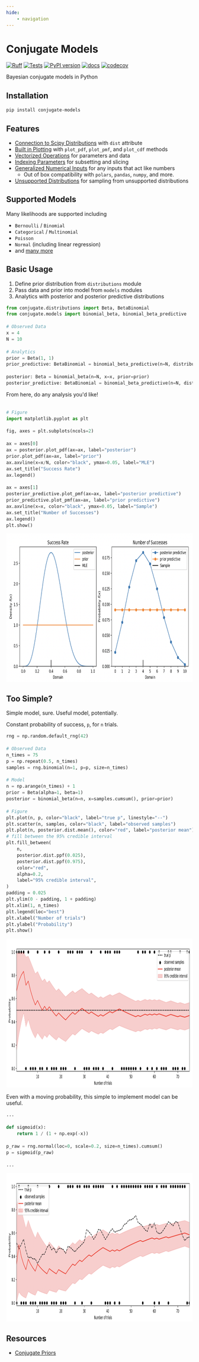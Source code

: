 ```yaml
---
hide:
    - navigation
---
```

# Conjugate Models

[![Ruff](https://img.shields.io/endpoint?url=https://raw.githubusercontent.com/astral-sh/ruff/main/assets/badge/v2.json)](https://github.com/astral-sh/ruff)
[![Tests](https://github.com/wd60622/conjugate/actions/workflows/tests.yml/badge.svg)](https://github.com/wd60622/conjugate/actions/workflows/tests.yml)
[![PyPI version](https://badge.fury.io/py/conjugate-models.svg)](https://badge.fury.io/py/conjugate-models)
[![docs](https://github.com/wd60622/conjugate/actions/workflows/docs.yml/badge.svg)](https://wd60622.github.io/conjugate/)
[![codecov](https://codecov.io/github/wd60622/conjugate/branch/main/graph/badge.svg)](https://app.codecov.io/github/wd60622/conjugate)

Bayesian conjugate models in Python


## Installation

```bash
pip install conjugate-models
```

## Features

- [Connection to Scipy Distributions](examples/scipy-connection.md) with `dist` attribute
- [Built in Plotting](examples/plotting.md) with `plot_pdf`, `plot_pmf`, and `plot_cdf` methods
- [Vectorized Operations](examples/vectorized-inputs.md) for parameters and data
- [Indexing Parameters](examples/indexing.md) for subsetting and slicing
- [Generalized Numerical Inputs](examples/generalized-inputs.md) for any inputs that act like numbers
    - Out of box compatibility with `polars`, `pandas`, `numpy`, and more.
- [Unsupported Distributions](examples/pymc-sampling.md) for sampling from unsupported distributions

## Supported Models

Many likelihoods are supported including

- `Bernoulli` / `Binomial`
- `Categorical` / `Multinomial`
- `Poisson`
- `Normal` (including linear regression)
- and [many more](models.md)

## Basic Usage

1. Define prior distribution from `distributions` module
1. Pass data and prior into model from `models` modules
1. Analytics with posterior and posterior predictive distributions

```python
from conjugate.distributions import Beta, BetaBinomial
from conjugate.models import binomial_beta, binomial_beta_predictive

# Observed Data
x = 4
N = 10

# Analytics
prior = Beta(1, 1)
prior_predictive: BetaBinomial = binomial_beta_predictive(n=N, distribution=prior)

posterior: Beta = binomial_beta(n=N, x=x, prior=prior)
posterior_predictive: BetaBinomial = binomial_beta_predictive(n=N, distribution=posterior)
```

From here, do any analysis you'd like!

```python

# Figure
import matplotlib.pyplot as plt

fig, axes = plt.subplots(ncols=2)

ax = axes[0]
ax = posterior.plot_pdf(ax=ax, label="posterior")
prior.plot_pdf(ax=ax, label="prior")
ax.axvline(x=x/N, color="black", ymax=0.05, label="MLE")
ax.set_title("Success Rate")
ax.legend()

ax = axes[1]
posterior_predictive.plot_pmf(ax=ax, label="posterior predictive")
prior_predictive.plot_pmf(ax=ax, label="prior predictive")
ax.axvline(x=x, color="black", ymax=0.05, label="Sample")
ax.set_title("Number of Successes")
ax.legend()
plt.show()
```

<img height=400 src="images/binomial-beta.png" title="Binomial Beta Comparison">

## Too Simple?

Simple model, sure. Useful model, potentially.

Constant probability of success, `p`, for `n` trials.

```python
rng = np.random.default_rng(42)

# Observed Data
n_times = 75
p = np.repeat(0.5, n_times)
samples = rng.binomial(n=1, p=p, size=n_times)

# Model
n = np.arange(n_times) + 1
prior = Beta(alpha=1, beta=1)
posterior = binomial_beta(n=n, x=samples.cumsum(), prior=prior)

# Figure
plt.plot(n, p, color="black", label="true p", linestyle="--")
plt.scatter(n, samples, color="black", label="observed samples")
plt.plot(n, posterior.dist.mean(), color="red", label="posterior mean")
# fill between the 95% credible interval
plt.fill_between(
    n,
    posterior.dist.ppf(0.025),
    posterior.dist.ppf(0.975),
    color="red",
    alpha=0.2,
    label="95% credible interval",
)
padding = 0.025
plt.ylim(0 - padding, 1 + padding)
plt.xlim(1, n_times)
plt.legend(loc="best")
plt.xlabel("Number of trials")
plt.ylabel("Probability")
plt.show()
```

<img height=400 src="images/constant-probability.png" title="Constant Probability">

Even with a moving probability, this simple to implement model can be useful.

```python
...

def sigmoid(x):
    return 1 / (1 + np.exp(-x))

p_raw = rng.normal(loc=0, scale=0.2, size=n_times).cumsum()
p = sigmoid(p_raw)

...
```


<img height=400 src="images/moving-probability.png" title="Moving Probability">


## Resources

- [Conjugate Priors](https://en.wikipedia.org/wiki/Conjugate_prior)
